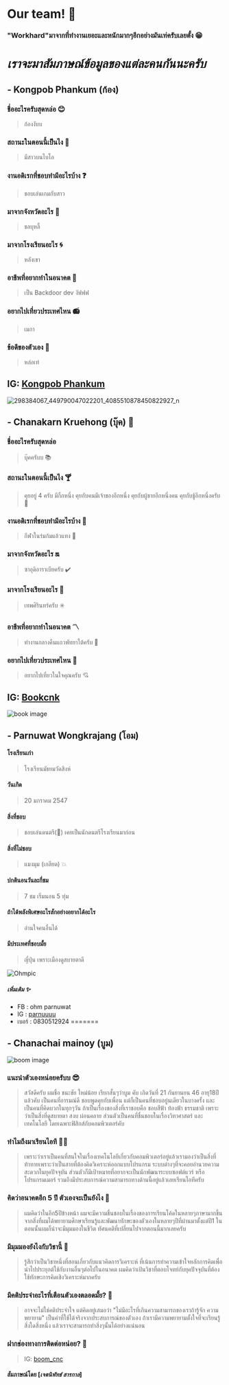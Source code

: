 # Our team! :wave:



### "Workhard"มาจากที่ทํางานเยอะและหนักมากๆอีกอย่างมันเท่ครับเลยตั้ง :grin:


# ***เราจะมาสัมภาษณ์ข้อมูลของแต่ละคนกันนะครับ***

## - Kongpob Phankum (ก้อง)
### ชื่ออะไรครับสุดหล่อ :blush:
> ก้องงับบ
### สถานะในตอนนี้เป็นไง :sparkling_heart:
> มีสาวบนไบโอ
### งานอดิเรกที่ชอบทำมีอะไรบ้าง :question:
> ชอบเล่นเกมกับสาว
### มาจากจังหวัดอะไร :running:
> ชลบุหลี้
### มาจากโรงเรียนอะไร :cyclone:
> หลังเขา
### อาชีพที่อยากทำในอนาคต :gift_heart:
> เป็น Backdoor dev งัฟฟฟ
### อยากไปเที่ยวประเทศไหน :radio:
> เมกา
### ข้อดีของตัวเอง :bookmark_tabs:
> หล่อเท่ 

## IG: [Kongpob Phankum](https://www.instagram.com/kongpobpk_/)

![298384067_449790047022201_4085510878450822927_n](https://user-images.githubusercontent.com/93758992/187074250-9074f75f-9642-46c5-8bc3-3fabfae967dd.jpg)






## - Chanakarn Kruehong (บุ๊ค) :orange_book:
### ชื่ออะไรครับสุดหล่อ
> บุ๊คครับบ :books:
### สถานะในตอนนี้เป็นไง :cocktail:
> คุยอยู่ 4 ครับ มีกิ้กหนึ่ง คุยกับคนมีเจ้าของอีกหนึ่ง คุยกับผู้ชายอีกหนึ่งคน คุยกับชู้อีกหนึ่งครับ :ribbon:
### งานอดิเรกที่ชอบทำมีอะไรบ้าง :house_with_garden:
> กีฬาในร่มก้มแล้วแทง :underage:
### มาจากจังหวัดอะไร :on:
> ซาอุดิอาราเบียครับ :heavy_check_mark:
### มาจากโรงเรียนอะไร :school:
> เทพศิรินทร์ครับ :eight_spoked_asterisk:
### อาชีพที่อยากทำในอนาคต :part_alternation_mark:
> ทํางานกลางคืนแถวพัทยาใต้ครับ :city_sunrise:
### อยากไปเที่ยวประเทศไหน :stars:
> อยากไปเที่ยวในใจคุณครับ :cupid:

## IG: [Bookcnk](https://www.instagram.com/book_cnk_/)

![book image](https://user-images.githubusercontent.com/110714067/185776342-e2fac266-d66d-48a5-8ae7-7df5908fca38.jpg)



## - Parnuwat Wongkrajang (โอม)
#### โรงเรียนเก่า
> โรงเรียนมัธยมวัดสิงห์

#### วันเกิด
> 20 มกราคม 2547

#### สิ่งที่ชอบ
> ชอบเล่นดนตรี(:guitar:) เคยเป็นนักดนตรีโรงเรียนมาก่อน

#### สิ่งที่ไม่ชอบ
> แมงมุม (เกลียด) :boom:

#### ปกตินอนวันละกี่ชม 
> 7 ชม เริ่มนอน 5 ทุ่ม

#### ถ้าได้พลังพิเศษอะไรสักอย่างอยากได้อะไร
> อ่านใจคนอื่นได้

#### มีประเทศที่ชอบมั้ย
> ญี่ปุ่น เพราะเมืองดูสบายตาดี
 
![Ohmpic](https://cdn.discordapp.com/attachments/928906634338648107/1013427654902419586/OhmLnwza.jpg)

##### เพิ่มเติม :sparkles:
- FB : ohm parnuwat 
- IG : [parnuuuu](https://www.instagram.com/parnuuuu/)
- เบอร์ : 0830512924
=======



## - Chanachai mainoy (บูม)
![boom image](../main/png/Boom_cnc.jpg)
### แนะนําตัวเองหน่อยครับบ :sunglasses:
> สวัสดีครับ ผมชื่อ ชนะชัย ใหม่น้อย เรียกสั้นๆว่าบูม คับ เกิดวันที่ 21 กันยานยน 46 อายุ18ปีแล้วคับ เป็นคนที่อารมณ์ดี ชอบพูดคุยกับเพื่อน แต่ก็เป็นคนที่ชอบอยู่นเดียวในบางครั้ง และเป็นคนที่คิดบวกในทุกๆวัน ถ้าเป็นเรื่องของสิ่งที่เราชอบคือ ชอบสีฟ้า ท้องฟ้า ธรรมชาติ เพราะว่าเป็นสิ่งที่ดูสบายตา สงบ ผ่อนคลาย ส่วนตัวเป็นคนที่ชื่นชอบในเรื่องวิทาศาสตร์ และเทคโนโลยี โดยเฉพาะฟิสิกส์กับคอมพิวเตอร์คับ
### ทำไมถึงมาเรียนไอที :technologist:
> เพราะว่าเราเป็นคนที่สนใจในเรื่องเทคโนโลยีเกี่ยวกับคอมพิวเตอร์อยู่แล้วเรามองว่าเป็นสิ่งที่ท้าทายเพราะว่าเป็นสายที่ต้องคิดวิเคราะห์ออกแบบโปรแกรม ระบบต่างๆที่จะคอยอำนวยความสะดวกในยุคปัจจุบัน ส่วนตัวก็มีเป้าหมายที่อยากจะเป็นนักพัฒนาระบบซอฟต์แวร์ หรือโปรแกรมเมอร์  รวมถึงมีประสบการณ์ความสามารถทางด้านนี้อยู่แล้วเลยเรียนไอทีครับ
###  คิดว่าอนาคตอีก 5 ปี ตัวเองจะเป็นยังไง :bicyclist:
> ผมคิดว่าในอีก5ปีข้างหน้า ผมจะมีความชื่นชอบในเรื่องของการเรียนโค้ดในหลายๆภาษามากขึ้น จากสิ่งที่ผมได้พยายามศึกษาเรียนรู้และพัฒนาทักษะของตัวเองในหลายๆปีที่ผ่านมาตั้งแต่ปี1 ในตอนนั้นผมก็น่าจะมีมุมมองในชีวิต ทัศนคติที่เปลี่ยนไปจากตอนนี้มากเลยครับ
###  มีมุมมองยังไงกับวิชานี้ :speech_balloon:
> รู้สึกว่าเป็นวิชาหนึ่งที่สอนเกี่ยวกับแนวคิดการวิเคราะห์ ที่เน้นการทำความเข้าใจหลักการคิดเพื่อนำไปประยุกต์ใช้กับงานอื่นๆต่อไปในอนาคต ผมคิดว่าเป้นวิชาที่ตอบโจทย์กับยุคปัจจุบันที่ต้องใช้ทักษะการคิดเชิงวิเคราะห์มากครับ
### มีคติประจําอะไรที่เตือนตัวเองตลอดมั้ย? :heartbeat:
> อาจจะไม่ใช่คติประจำใจ แต่คิดอยู่เสมอว่า "ไม่มีอะไรที่เกินความสามารถของเราถ้ารู้จัก ความพยายาม" เป็นคำที่ใช้ได้จริงจากประสบการณ์ของตัวเอง ถ้าเรามีความพยายามตั้งใจที่จะเรียนรู้สิ่งใดสิ่งหนึ่ง แล้วเราจะสามารถทำสิ่งๆนั้นได้อย่างแน่นอน
### ฝากช่องทางการติดต่อหน่อย? :hamster:
> IG: [boom_cnc](https://www.instagram.com/boom_cnc/)  
#### สัมภาษณ์โดย [_เจตนิพัทธ์ สารกาล_]



